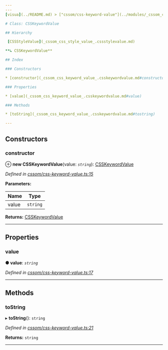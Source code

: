 ```yaml
---
---
[visua](../README.md) > ["cssom/css-keyword-value"](../modules/_cssom_css_keyword_value_.md) > [CSSKeywordValue](../classes/_cssom_css_keyword_value_.csskeywordvalue.md)

# Class: CSSKeywordValue

## Hierarchy

 [CSSStyleValue](_cssom_css_style_value_.cssstylevalue.md)

**↳ CSSKeywordValue**

## Index

### Constructors

* [constructor](_cssom_css_keyword_value_.csskeywordvalue.md#constructor)

### Properties

* [value](_cssom_css_keyword_value_.csskeywordvalue.md#value)

### Methods

* [toString](_cssom_css_keyword_value_.csskeywordvalue.md#tostring)

---
```


## Constructors

<a id="constructor"></a>

###  constructor

⊕ **new CSSKeywordValue**(value: *`string`*): [CSSKeywordValue](_cssom_css_keyword_value_.csskeywordvalue.md)

*Defined in [cssom/css-keyword-value.ts:15](https://github.com/umbopepato/visua/blob/221e6a0/src/cssom/css-keyword-value.ts#L15)*

**Parameters:**

| Name | Type |
| ------ | ------ |
| value | `string` |

**Returns:** [CSSKeywordValue](_cssom_css_keyword_value_.csskeywordvalue.md)

___

## Properties

<a id="value"></a>

###  value

**● value**: *`string`*

*Defined in [cssom/css-keyword-value.ts:17](https://github.com/umbopepato/visua/blob/221e6a0/src/cssom/css-keyword-value.ts#L17)*

___

## Methods

<a id="tostring"></a>

###  toString

▸ **toString**(): `string`

*Defined in [cssom/css-keyword-value.ts:21](https://github.com/umbopepato/visua/blob/221e6a0/src/cssom/css-keyword-value.ts#L21)*

**Returns:** `string`

___

